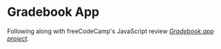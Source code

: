 # Gradebook App
Following along with freeCodeCamp's JavaScript review _[Gradebook app project](https://www.freecodecamp.org/learn/javascript-algorithms-and-data-structures-v8/#review-js-fundamentals-by-building-a-gradebook-app)_.
